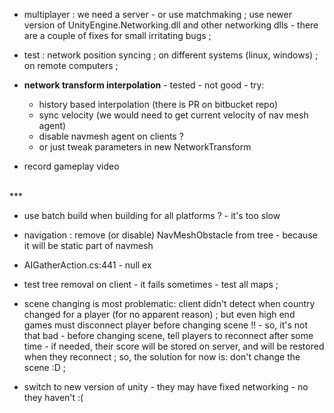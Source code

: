 
- multiplayer : we need a server - or use matchmaking ; use newer version of UnityEngine.Networking.dll and other networking dlls - there are a couple of fixes for small irritating bugs ;

- test : network position syncing ; on different systems (linux, windows) ; on remote computers ;

- **network transform interpolation** - tested - not good - try:
	- history based interpolation (there is PR on bitbucket repo) 
	- sync velocity (we would need to get current velocity of nav mesh agent)
	- disable navmesh agent on clients ?
	- or just tweak parameters in new NetworkTransform

- record gameplay video

</br>
***
</br>

- use batch build when building for all platforms ? - it's too slow

- navigation : remove (or disable) NavMeshObstacle from tree - because it will be static part of navmesh

- AIGatherAction.cs:441 - null ex

- test tree removal on client - it fails sometimes - test all maps ;

- scene changing is most problematic: client didn't detect when country changed for a player (for no apparent reason) ; but even high end games must disconnect player before changing scene !! - so, it's not that bad - before changing scene, tell players to reconnect after some time - if needed, their score will be stored on server, and will be restored when they reconnect ; so, the solution for now is: don't change the scene :D ;

- switch to new version of unity - they may have fixed networking - no they haven't :(

